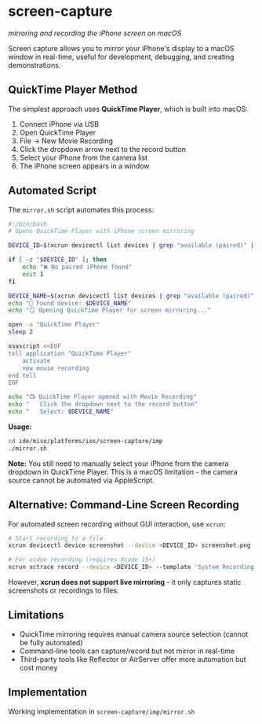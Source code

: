 # screen-capture
*mirroring and recording the iPhone screen on macOS*

Screen capture allows you to mirror your iPhone's display to a macOS window in real-time, useful for development, debugging, and creating demonstrations.

## QuickTime Player Method

The simplest approach uses **QuickTime Player**, which is built into macOS:

1. Connect iPhone via USB
2. Open QuickTime Player
3. File → New Movie Recording
4. Click the dropdown arrow next to the record button
5. Select your iPhone from the camera list
6. The iPhone screen appears in a window

## Automated Script

The `mirror.sh` script automates this process:

```bash
#!/bin/bash
# Opens QuickTime Player with iPhone screen mirroring

DEVICE_ID=$(xcrun devicectl list devices | grep "available (paired)" | awk '{print $NF}' | tr -d '()')

if [ -z "$DEVICE_ID" ]; then
    echo "❌ No paired iPhone found"
    exit 1
fi

DEVICE_NAME=$(xcrun devicectl list devices | grep "available (paired)" | awk '{print $1}')
echo "📱 Found device: $DEVICE_NAME"
echo "🪞 Opening QuickTime Player for screen mirroring..."

open -a "QuickTime Player"
sleep 2

osascript <<EOF
tell application "QuickTime Player"
    activate
    new movie recording
end tell
EOF

echo "📺 QuickTime Player opened with Movie Recording"
echo "   Click the dropdown next to the record button"
echo "   Select: $DEVICE_NAME"
```

**Usage:**
```bash
cd ide/miso/platforms/ios/screen-capture/imp
./mirror.sh
```

**Note:** You still need to manually select your iPhone from the camera dropdown in QuickTime Player. This is a macOS limitation - the camera source cannot be automated via AppleScript.

## Alternative: Command-Line Screen Recording

For automated screen recording without GUI interaction, use `xcrun`:

```bash
# Start recording to a file
xcrun devicectl device screenshot --device <DEVICE_ID> screenshot.png

# For video recording (requires Xcode 15+)
xcrun xctrace record --device <DEVICE_ID> --template 'System Recording' --output recording.trace
```

However, **xcrun does not support live mirroring** - it only captures static screenshots or recordings to files.

## Limitations

- QuickTime mirroring requires manual camera source selection (cannot be fully automated)
- Command-line tools can capture/record but not mirror in real-time
- Third-party tools like Reflector or AirServer offer more automation but cost money

## Implementation

Working implementation in `screen-capture/imp/mirror.sh`
